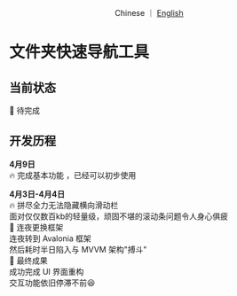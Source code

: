 <p align="center">
  Chinese
  ｜
  <a href="https://github.com/starrydriver/FolderNavTool/blob/master/en/Readme.md">English</a>
</p>

# 文件夹快速导航工具
## 当前状态
🚧 待完成
## 开发历程
**4月9日**  
🔥 完成基本功能 ，已经可以初步使用

**4月3日-4月4日**  
🔥 拼尽全力无法隐藏横向滑动栏  
面对仅仅数百kb的轻量级，顽固不堪的滚动条问题令人身心俱疲  
🌙 连夜更换框架  
连夜转到 Avalonia 框架  
然后耗时半日陷入与 MVVM 架构"搏斗"  
🎉 最终成果  
成功完成 UI 界面重构  
交互功能依旧停滞不前😆
